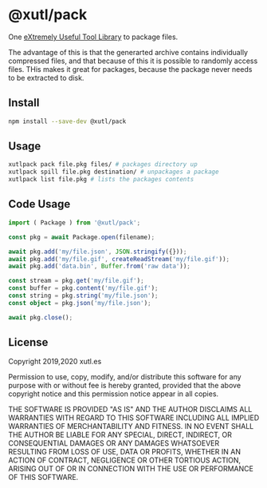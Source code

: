 # @xutl/pack

One [eXtremely Useful Tool Library](https://xutl.es) to package files.

The advantage of this is that the generarted archive contains individually compressed files, and that because of this
it is possible to randomly access files. THis makes it great for packages, because the package never needs to be extracted
to disk.

## Install

```bash
npm install --save-dev @xutl/pack
```

## Usage

```bash
xutlpack pack file.pkg files/ # packages directory up
xutlpack spill file.pkg destination/ # unpackages a package
xutlpack list file.pkg # lists the packages contents
```

## Code Usage

```typescript
import ( Package ) from '@xutl/pack';

const pkg = await Package.open(filename);

await pkg.add('my/file.json', JSON.stringify({}));
await pkg.add('my/file.gif', createReadStream('my/file.gif'));
await pkg.add('data.bin', Buffer.from('raw data'));

const stream = pkg.get('my/file.gif');
const buffer = pkg.content('my/file.gif');
const string = pkg.string('my/file.json');
const object = pkg.json('my/file.json');

await pkg.close();
```

## License

Copyright 2019,2020 xutl.es

Permission to use, copy, modify, and/or distribute this software for any purpose with or without fee is hereby granted, provided that the above copyright notice and this permission notice appear in all copies.

THE SOFTWARE IS PROVIDED "AS IS" AND THE AUTHOR DISCLAIMS ALL WARRANTIES WITH REGARD TO THIS SOFTWARE INCLUDING ALL IMPLIED WARRANTIES OF MERCHANTABILITY AND FITNESS. IN NO EVENT SHALL THE AUTHOR BE LIABLE FOR ANY SPECIAL, DIRECT, INDIRECT, OR CONSEQUENTIAL DAMAGES OR ANY DAMAGES WHATSOEVER RESULTING FROM LOSS OF USE, DATA OR PROFITS, WHETHER IN AN ACTION OF CONTRACT, NEGLIGENCE OR OTHER TORTIOUS ACTION, ARISING OUT OF OR IN CONNECTION WITH THE USE OR PERFORMANCE OF THIS SOFTWARE.
